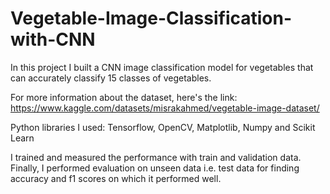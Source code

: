 # Vegetable-Image-Classification-with-CNN
In this project I built a CNN image classification model for vegetables that can accurately classify 15 classes of vegetables.

For more information about the dataset, here's the link: https://www.kaggle.com/datasets/misrakahmed/vegetable-image-dataset/

Python libraries I used:  Tensorflow, OpenCV, Matplotlib, Numpy and Scikit Learn

I trained and measured the performance with train and validation data.
Finally, I performed evaluation on unseen data i.e. test data for finding accuracy and f1 scores on which it performed well.
